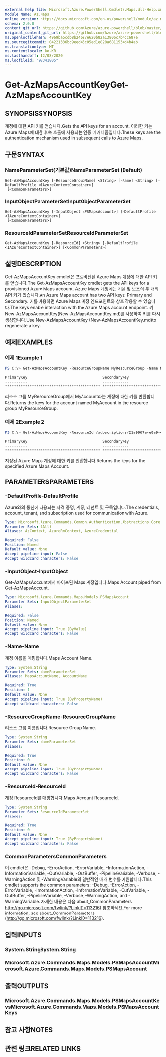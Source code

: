 ```yaml
---
external help file: Microsoft.Azure.PowerShell.Cmdlets.Maps.dll-Help.xml
Module Name: Az.Maps
online version: https://docs.microsoft.com/en-us/powershell/module/az.maps/get-azmapsaccountkey
schema: 2.0.0
content_git_url: https://github.com/Azure/azure-powershell/blob/master/src/Maps/Maps/help/Get-AzMapsAccountKey.md
original_content_git_url: https://github.com/Azure/azure-powershell/blob/master/src/Maps/Maps/help/Get-AzMapsAccountKey.md
ms.openlocfilehash: 4969ba5cdb8b24627e620b82a13806c7b4cc687e
ms.sourcegitcommit: 04221336bc9eed46c05ed1e828a6811534d4b4ab
ms.translationtype: MT
ms.contentlocale: ko-KR
ms.lasthandoff: 12/08/2020
ms.locfileid: "98341805"
---
```

# <span data-ttu-id="ae9ae-101">Get-AzMapsAccountKey</span><span class="sxs-lookup"><span data-stu-id="ae9ae-101">Get-AzMapsAccountKey</span></span>

## <span data-ttu-id="ae9ae-102">SYNOPSIS</span><span class="sxs-lookup"><span data-stu-id="ae9ae-102">SYNOPSIS</span></span>
<span data-ttu-id="ae9ae-103">계정에 대한 API 키를 얻습니다.</span><span class="sxs-lookup"><span data-stu-id="ae9ae-103">Gets the API keys for an account.</span></span>
<span data-ttu-id="ae9ae-104">이러한 키는 Azure Maps에 대한 후속 호출에 사용되는 인증 메커니즘입니다.</span><span class="sxs-lookup"><span data-stu-id="ae9ae-104">These keys are the authentication mechanism used in subsequent calls to Azure Maps.</span></span>

## <span data-ttu-id="ae9ae-105">구문</span><span class="sxs-lookup"><span data-stu-id="ae9ae-105">SYNTAX</span></span>

### <span data-ttu-id="ae9ae-106">NameParameterSet(기본값)</span><span class="sxs-lookup"><span data-stu-id="ae9ae-106">NameParameterSet (Default)</span></span>
```
Get-AzMapsAccountKey [-ResourceGroupName] <String> [-Name] <String> [-DefaultProfile <IAzureContextContainer>]
 [<CommonParameters>]
```

### <span data-ttu-id="ae9ae-107">InputObjectParameterSet</span><span class="sxs-lookup"><span data-stu-id="ae9ae-107">InputObjectParameterSet</span></span>
```
Get-AzMapsAccountKey [-InputObject <PSMapsAccount>] [-DefaultProfile <IAzureContextContainer>]
 [<CommonParameters>]
```

### <span data-ttu-id="ae9ae-108">ResourceIdParameterSet</span><span class="sxs-lookup"><span data-stu-id="ae9ae-108">ResourceIdParameterSet</span></span>
```
Get-AzMapsAccountKey [-ResourceId] <String> [-DefaultProfile <IAzureContextContainer>] [<CommonParameters>]
```

## <span data-ttu-id="ae9ae-109">설명</span><span class="sxs-lookup"><span data-stu-id="ae9ae-109">DESCRIPTION</span></span>
<span data-ttu-id="ae9ae-110">Get-AzMapsAccountKey cmdlet은 프로비전된 Azure Maps 계정에 대한 API 키를 얻습니다.</span><span class="sxs-lookup"><span data-stu-id="ae9ae-110">The Get-AzMapsAccountKey cmdlet gets the API keys for a provisioned Azure Maps account.</span></span>
<span data-ttu-id="ae9ae-111">Azure Maps 계정에는 기본 및 보조의 두 개의 API 키가 있습니다.</span><span class="sxs-lookup"><span data-stu-id="ae9ae-111">An Azure Maps account has two API keys: Primary and Secondary.</span></span>
<span data-ttu-id="ae9ae-112">키를 사용하면 Azure Maps 계정 엔드포인트와 상호 작용할 수 있습니다.</span><span class="sxs-lookup"><span data-stu-id="ae9ae-112">The keys enable interaction with the Azure Maps account endpoint.</span></span>
<span data-ttu-id="ae9ae-113">키 New-AzMapsAccountKey(New-AzMapsAccountKey.md)를 사용하여 키를 다시 생성합니다.</span><span class="sxs-lookup"><span data-stu-id="ae9ae-113">Use New-AzMapsAccountKey (New-AzMapsAccountKey.md)to regenerate a key.</span></span>

## <span data-ttu-id="ae9ae-114">예제</span><span class="sxs-lookup"><span data-stu-id="ae9ae-114">EXAMPLES</span></span>

### <span data-ttu-id="ae9ae-115">예제 1</span><span class="sxs-lookup"><span data-stu-id="ae9ae-115">Example 1</span></span>
```powershell
PS C:\> Get-AzMapsAccountKey -ResourceGroupName MyResourceGroup -Name MyAccount

PrimaryKey                                  SecondaryKey
----------                                  ------------
******************************************* *******************************************
```

<span data-ttu-id="ae9ae-116">리소스 그룹 MyResourceGroup에서 MyAccount라는 계정에 대한 키를 반환합니다.</span><span class="sxs-lookup"><span data-stu-id="ae9ae-116">Returns the keys for the account named MyAccount in the resource group MyResourceGroup.</span></span>

### <span data-ttu-id="ae9ae-117">예제 2</span><span class="sxs-lookup"><span data-stu-id="ae9ae-117">Example 2</span></span>
```powershell
PS C:\> Get-AzMapsAccountKey -ResourceId /subscriptions/21a9967a-e8a9-4656-a70b-96ff1c4d05a0/resourceGroups/MyResourceGroup/providers/Microsoft.Maps/accounts/MyAccount

PrimaryKey                                  SecondaryKey
----------                                  ------------
******************************************* *******************************************
```

<span data-ttu-id="ae9ae-118">지정된 Azure Maps 계정에 대한 키를 반환합니다.</span><span class="sxs-lookup"><span data-stu-id="ae9ae-118">Returns the keys for the specified Azure Maps Account.</span></span>

## <span data-ttu-id="ae9ae-119">PARAMETERS</span><span class="sxs-lookup"><span data-stu-id="ae9ae-119">PARAMETERS</span></span>

### <span data-ttu-id="ae9ae-120">-DefaultProfile</span><span class="sxs-lookup"><span data-stu-id="ae9ae-120">-DefaultProfile</span></span>
<span data-ttu-id="ae9ae-121">Azure와의 통신에 사용되는 자격 증명, 계정, 테넌트 및 구독입니다.</span><span class="sxs-lookup"><span data-stu-id="ae9ae-121">The credentials, account, tenant, and subscription used for communication with Azure.</span></span>

```yaml
Type: Microsoft.Azure.Commands.Common.Authentication.Abstractions.Core.IAzureContextContainer
Parameter Sets: (All)
Aliases: AzContext, AzureRmContext, AzureCredential

Required: False
Position: Named
Default value: None
Accept pipeline input: False
Accept wildcard characters: False
```

### <span data-ttu-id="ae9ae-122">-InputObject</span><span class="sxs-lookup"><span data-stu-id="ae9ae-122">-InputObject</span></span>
<span data-ttu-id="ae9ae-123">Get-AzMapsAccount에서 파이프된 Maps 계정입니다.</span><span class="sxs-lookup"><span data-stu-id="ae9ae-123">Maps Account piped from Get-AzMapsAccount.</span></span>

```yaml
Type: Microsoft.Azure.Commands.Maps.Models.PSMapsAccount
Parameter Sets: InputObjectParameterSet
Aliases:

Required: False
Position: Named
Default value: None
Accept pipeline input: True (ByValue)
Accept wildcard characters: False
```

### <span data-ttu-id="ae9ae-124">-Name</span><span class="sxs-lookup"><span data-stu-id="ae9ae-124">-Name</span></span>
<span data-ttu-id="ae9ae-125">계정 이름을 매핑합니다.</span><span class="sxs-lookup"><span data-stu-id="ae9ae-125">Maps Account Name.</span></span>

```yaml
Type: System.String
Parameter Sets: NameParameterSet
Aliases: MapsAccountName, AccountName

Required: True
Position: 1
Default value: None
Accept pipeline input: True (ByPropertyName)
Accept wildcard characters: False
```

### <span data-ttu-id="ae9ae-126">-ResourceGroupName</span><span class="sxs-lookup"><span data-stu-id="ae9ae-126">-ResourceGroupName</span></span>
<span data-ttu-id="ae9ae-127">리소스 그룹 이름입니다.</span><span class="sxs-lookup"><span data-stu-id="ae9ae-127">Resource Group Name.</span></span>

```yaml
Type: System.String
Parameter Sets: NameParameterSet
Aliases:

Required: True
Position: 0
Default value: None
Accept pipeline input: True (ByPropertyName)
Accept wildcard characters: False
```

### <span data-ttu-id="ae9ae-128">-ResourceId</span><span class="sxs-lookup"><span data-stu-id="ae9ae-128">-ResourceId</span></span>
<span data-ttu-id="ae9ae-129">계정 ResourceId를 매핑합니다.</span><span class="sxs-lookup"><span data-stu-id="ae9ae-129">Maps Account ResourceId.</span></span>

```yaml
Type: System.String
Parameter Sets: ResourceIdParameterSet
Aliases:

Required: True
Position: 0
Default value: None
Accept pipeline input: True (ByPropertyName)
Accept wildcard characters: False
```

### <span data-ttu-id="ae9ae-130">CommonParameters</span><span class="sxs-lookup"><span data-stu-id="ae9ae-130">CommonParameters</span></span>
<span data-ttu-id="ae9ae-131">이 cmdlet은 -Debug, -ErrorAction, -ErrorVariable, -InformationAction, -InformationVariable, -OutVariable, -OutBuffer, -PipelineVariable, -Verbose, -WarningAction 및 -WarningVariable의 일반적인 매개 변수를 지원합니다.</span><span class="sxs-lookup"><span data-stu-id="ae9ae-131">This cmdlet supports the common parameters: -Debug, -ErrorAction, -ErrorVariable, -InformationAction, -InformationVariable, -OutVariable, -OutBuffer, -PipelineVariable, -Verbose, -WarningAction, and -WarningVariable.</span></span> <span data-ttu-id="ae9ae-132">자세한 내용은 다음 about_CommonParameters http://go.microsoft.com/fwlink/?LinkID=113216) 참조하세요.</span><span class="sxs-lookup"><span data-stu-id="ae9ae-132">For more information, see about_CommonParameters (http://go.microsoft.com/fwlink/?LinkID=113216).</span></span>

## <span data-ttu-id="ae9ae-133">입력</span><span class="sxs-lookup"><span data-stu-id="ae9ae-133">INPUTS</span></span>

### <span data-ttu-id="ae9ae-134">System.String</span><span class="sxs-lookup"><span data-stu-id="ae9ae-134">System.String</span></span>

### <span data-ttu-id="ae9ae-135">Microsoft.Azure.Commands.Maps.Models.PSMapsAccount</span><span class="sxs-lookup"><span data-stu-id="ae9ae-135">Microsoft.Azure.Commands.Maps.Models.PSMapsAccount</span></span>

## <span data-ttu-id="ae9ae-136">출력</span><span class="sxs-lookup"><span data-stu-id="ae9ae-136">OUTPUTS</span></span>

### <span data-ttu-id="ae9ae-137">Microsoft.Azure.Commands.Maps.Models.PSMapsAccountKeys</span><span class="sxs-lookup"><span data-stu-id="ae9ae-137">Microsoft.Azure.Commands.Maps.Models.PSMapsAccountKeys</span></span>

## <span data-ttu-id="ae9ae-138">참고 사항</span><span class="sxs-lookup"><span data-stu-id="ae9ae-138">NOTES</span></span>

## <span data-ttu-id="ae9ae-139">관련 링크</span><span class="sxs-lookup"><span data-stu-id="ae9ae-139">RELATED LINKS</span></span>
